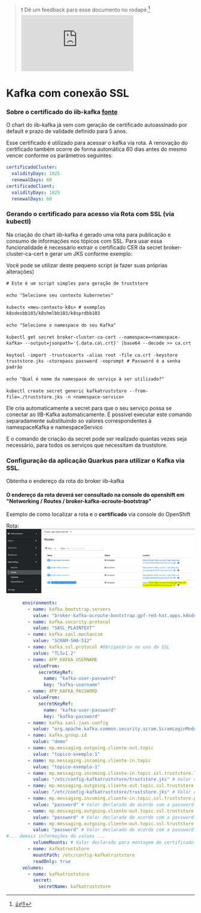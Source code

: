 > :exclamation: Dê um feedback para esse documento no rodapé.[^1]
![](https://eni.bb.com.br/eni1/matomo.php?idsite=469&amp;rec=1&amp;url=https://fontes.intranet.bb.com.br/dev/publico/roteiros/-/blob/master/brokers-integracao/kafka/kafka-com-ssl.md&amp;action_name=brokers-integracao/kafka/kafka-com-ssl.md)

# Kafka com conexão SSL

### Sobre o certificado do iib-kafka [fonte](https://fontes.intranet.bb.com.br/iib/helm_charts/iib-kafka-documentacao/-/wikis/Documenta%C3%A7%C3%A3o-da-Oferta-para-Cria%C3%A7%C3%A3o-de-Kafka-Red-Hat#511-certificado)
O chart do iib-kafka já vem com geração de certificado autoassinado por default e prazo de validade definido para 5 anos. 

Esse certificado é utilizado para acessar o kafka via rota.
A renovação do certificado também ocorre de forma automática 60 dias antes do mesmo vencer conforme os parâmetros seguintes:
```yaml
certificadoCluster:
  validityDays: 1825
  renewalDays: 60
certificadoClient:
  validityDays: 1825
  renewalDays: 60

```
### Gerando o certificado para acesso via Rota com SSL (via kubectl)
Na criação do chart iib-kafka é gerado uma rota para publicação e consumo de informações nos tópicos com SSL.
Para usar essa funcionalidade é necessário extrair o certificado CER da secret broker-cluster-ca-cert e gerar um JKS conforme exemplo:

Você pode se utilizar deste pequeno script (e fazer suas próprias alterações)
```
# Este é um script simples para geração de truststore

echo "Selecione seu contexto kubernetes"

kubectx <meu-contexto-k8s> # exemplos k8sdesbb103/k8shmlbb103/k8sprdbb103

echo "Selecione o namespace do seu Kafka"

kubectl get secret broker-cluster-ca-cert --namespace=<namespace-kafka> --output=jsonpath='{.data.ca\.crt}' |base64 --decode >> ca.crt

keytool -import -trustcacerts -alias root -file ca.crt -keystore truststore.jks -storepass password -noprompt # Password é a senha padrão

echo "Qual é nome da namespace do serviço à ser utilizado?"

kubectl create secret generic kafkatruststore --from-file=./truststore.jks -n <namespace-servico>

```
Ele cria automaticamente a secret para que o seu serviço possa se conectar ao IIB-Kafka automaticamente.
É possível executar este comando separadamente substituindo so valores correspondentes à namespaceKafka e namespaceServico

E o comando de criação da secret pode ser realizado quantas vezes seja necessário, para todos os serviços que necessitam da truststore.


### Configuração da aplicação Quarkus para utilizar o Kafka via SSL.

Obtenha o endereço da rota do broker iib-kafka

#### O endereço da rota deverá ser consultado na console do openshift em "Networking / Routes / broker-kafka-ocroute-bootstrap"

Exemplo de como localizar a rota e o **certificado** via console do OpenShift

Rota:
![rota1.png](images/rota1.png)

```yaml
      environments:
        - name: kafka.bootstrap.servers
          value: "broker-kafka-ocroute-bootstrap.gpf-red-hat.apps.k8sdesbb111.nuvem.bb.com.br:9092"
        - name: kafka.security.protocol
          value: "SASL_PLAINTEXT"
        - name: kafka.sasl.mechanism
          value: "SCRAM-SHA-512"
        - name: kafka.ssl.protocol #Obrigatório no uso do SSL
          value: "TLSv1.2"
        - name: APP_KAFKA_USERNAME
          valueFrom:
            secretKeyRef:
              name: "kafka-user-password"
              key: "kafka-username"
        - name: APP_KAFKA_PASSWORD
          valueFrom:
            secretKeyRef:
              name: "kafka-user-password"
              key: "kafka-password"
        - name: kafka.sasl.jaas.config
          value: "org.apache.kafka.common.security.scram.ScramLoginModule required username=\"$(APP_KAFKA_USERNAME)\" password=\"$(APP_KAFKA_PASSWORD)\";"
        - name: kafka.group.id
          value: "demo"
        - name: mp.messaging.outgoing.cliente-out.topic
          value: "topico-exemplo-1"
        - name: mp.messaging.incoming.cliente-in.topic
          value: "topico-exemplo-1"
        - name: mp.messaging.incoming.cliente-in.topic.ssl.truststore.location
          value: "/etc/config-kafkatruststore/truststore.jks" # Valor declarado de acordo com o volume mount, baseado na secret criada no passo anterior.
        - name: mp.messaging.outgoing.cliente-out.topic.ssl.truststore.location
          value: "/etc/config-kafkatruststore/truststore.jks" # Valor declarado de acordo com o volume mount, baseado na secret criada no passo anterior.
        - name: mp.messaging.incoming.cliente-in.topic.ssl.truststore.password
          value: "password" # Valor declarado de acordo com a password criada na truststore gerada
        - name: mp.messaging.outgoing.cliente-out.topic.ssl.truststore.password
          value: "password" # Valor declarado de acordo com a password criada na truststore gerada
        - name: mp.messaging.outgoing.cliente-out.topic.ssl.truststore.password
          value: "password" # Valor declarado de acordo com a password criada na truststore gerada
#... demais informações do values ...
          volumeMounts: # Valor declarado para montagem do certificado truststore.jks
        - name: kafkatruststore
          mountPath: /etc/config-kafkatruststore
          readOnly: true
      volumes:
        - name: kafkatruststore
          secret:
            secretName: kafkatruststore

```


[^1]: [👍👎](http://feedback.dev.intranet.bb.com.br/?origem=roteiros&url_origem=fontes.intranet.bb.com.br/dev/publico/roteiros/-/blob/master/brokers-integracao/kafka/kafka-com-ssl.md&internalidade=brokers-integracao/kafka/kafka-com-ssl)

